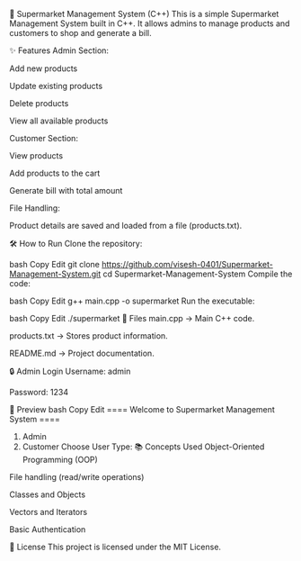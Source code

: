 🛒 Supermarket Management System (C++)
This is a simple Supermarket Management System built in C++.
It allows admins to manage products and customers to shop and generate a bill.

✨ Features
Admin Section:

Add new products

Update existing products

Delete products

View all available products

Customer Section:

View products

Add products to the cart

Generate bill with total amount

File Handling:

Product details are saved and loaded from a file (products.txt).

🛠️ How to Run
Clone the repository:

bash
Copy
Edit
git clone https://github.com/visesh-0401/Supermarket-Management-System.git
cd Supermarket-Management-System
Compile the code:

bash
Copy
Edit
g++ main.cpp -o supermarket
Run the executable:

bash
Copy
Edit
./supermarket
📂 Files
main.cpp → Main C++ code.

products.txt → Stores product information.

README.md → Project documentation.

🔒 Admin Login
Username: admin

Password: 1234

📸 Preview
bash
Copy
Edit
==== Welcome to Supermarket Management System ====
1. Admin
2. Customer
Choose User Type:
📚 Concepts Used
Object-Oriented Programming (OOP)

File handling (read/write operations)

Classes and Objects

Vectors and Iterators

Basic Authentication

📜 License
This project is licensed under the MIT License.

